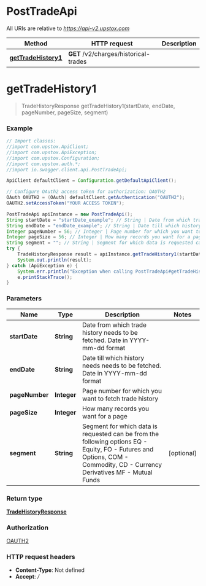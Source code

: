 # PostTradeApi

All URIs are relative to *https://api-v2.upstox.com*

Method | HTTP request | Description
------------- | ------------- | -------------
[**getTradeHistory1**](PostTradeApi.md#getTradeHistory1) | **GET** /v2/charges/historical-trades | 

<a name="getTradeHistory1"></a>
# **getTradeHistory1**
> TradeHistoryResponse getTradeHistory1(startDate, endDate, pageNumber, pageSize, segment)



### Example
```java
// Import classes:
//import com.upstox.ApiClient;
//import com.upstox.ApiException;
//import com.upstox.Configuration;
//import com.upstox.auth.*;
//import io.swagger.client.api.PostTradeApi;

ApiClient defaultClient = Configuration.getDefaultApiClient();

// Configure OAuth2 access token for authorization: OAUTH2
OAuth OAUTH2 = (OAuth) defaultClient.getAuthentication("OAUTH2");
OAUTH2.setAccessToken("YOUR ACCESS TOKEN");

PostTradeApi apiInstance = new PostTradeApi();
String startDate = "startDate_example"; // String | Date from which trade history needs to be fetched. Date in YYYY-mm-dd format
String endDate = "endDate_example"; // String | Date till which history needs needs to be fetched. Date in YYYY-mm-dd format
Integer pageNumber = 56; // Integer | Page number for which you want to fetch trade history 
Integer pageSize = 56; // Integer | How many records you want for a page 
String segment = ""; // String | Segment for which data is requested can be from the following options EQ - Equity,   FO - Futures and Options,   COM  - Commodity,   CD - Currency Derivatives MF - Mutual Funds
try {
    TradeHistoryResponse result = apiInstance.getTradeHistory1(startDate, endDate, pageNumber, pageSize, segment);
    System.out.println(result);
} catch (ApiException e) {
    System.err.println("Exception when calling PostTradeApi#getTradeHistory1");
    e.printStackTrace();
}
```

### Parameters

Name | Type | Description  | Notes
------------- | ------------- | ------------- | -------------
 **startDate** | **String**| Date from which trade history needs to be fetched. Date in YYYY-mm-dd format |
 **endDate** | **String**| Date till which history needs needs to be fetched. Date in YYYY-mm-dd format |
 **pageNumber** | **Integer**| Page number for which you want to fetch trade history  |
 **pageSize** | **Integer**| How many records you want for a page  |
 **segment** | **String**| Segment for which data is requested can be from the following options EQ - Equity,   FO - Futures and Options,   COM  - Commodity,   CD - Currency Derivatives MF - Mutual Funds | [optional]

### Return type

[**TradeHistoryResponse**](TradeHistoryResponse.md)

### Authorization

[OAUTH2](../README.md#OAUTH2)

### HTTP request headers

 - **Content-Type**: Not defined
 - **Accept**: */*

